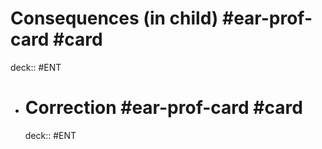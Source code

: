 # Consequences (in child) #ear-prof-card #card
deck:: #ENT
- # Correction #ear-prof-card #card
  deck:: #ENT